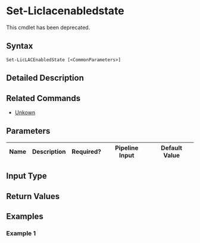 ﻿
# Set-Liclacenabledstate
This cmdlet has been deprecated.
## Syntax
```
Set-LicLACEnabledState [<CommonParameters>]
```
## Detailed Description



## Related Commands

* [Unkown](./Unkown/)
## Parameters
| Name   | Description | Required? | Pipeline Input | Default Value |
| --- | --- | --- | --- | --- |

## Input Type

### 

## Return Values

### 

## Examples

### Example 1
```

```
